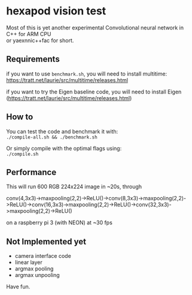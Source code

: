# hexapod vision test

Most of this is yet another experimental Convolutional neural network in C++ for ARM CPU  
or yaexnnic++fac for short.  

## Requirements  

if you want to use `benchmark.sh`, you will need to install multitime:
https://tratt.net/laurie/src/multitime/releases.html  

if you want to try the Eigen baseline code, you will need to install Eigen (https://tratt.net/laurie/src/multitime/releases.html) 

## How to  

You can test the code and benchmark it with:  
`./compile-all.sh && ./benchmark.sh`  

Or simply compile with the optimal flags using:  
`./compile.sh` 

## Performance  

This will run 600 RGB 224x224 image in ~20s, through  

conv(4,3x3)->maxpooling(2,2)->ReLU()->conv(8,3x3)->maxpooling(2,2)->ReLU()->conv(16,3x3)->maxpooling(2,2)->ReLU()->conv(32,3x3)->maxpooling(2,2)->ReLU()  

on a raspberry pi 3 (with NEON) at ~30 fps 

## Not Implemented yet

- camera interface code  
- linear layer  
- argmax pooling  
- argmax unpooling  

Have fun.  
